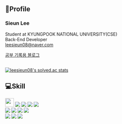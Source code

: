 ## 🫠Profile

### Sieun Lee

Student at KYUNGPOOK NATIONAL UNIVERSITY(CSE)<br>
Back-End Developer<br>
<leesieun08@naver.com>

<a href = "https://springisbom.tistory.com/">공부 기록용 블로그</a><br><br>

[![leesieun08's solved.ac stats](https://github-readme-solvedac.hyp3rflow.vercel.app/api/?handle=leesieun08)](https://solved.ac/profile/leesieun08)
<br>

## 💻Skill

<div>
<img src="https://img.shields.io/badge/C-A8B9CC?style=flat-square&logo=C&logoColor=white" height = "28"> 
<img src="https://img.shields.io/badge/java-007396?style=for-the-badge&logo=java&logoColor=white"> 
<img src="https://img.shields.io/badge/kotlin-7F52FF?style=for-the-badge&logo=kotlin&logoColor=white"> 
<img src="https://img.shields.io/badge/python-3776AB?style=for-the-badge&logo=python&logoColor=white">
<img src="https://img.shields.io/badge/javascript-F7DF1E?style=for-the-badge&logo=javascript&logoColor=black">
<br>
<img src="https://img.shields.io/badge/Spring Boot-6DB33F?style=for-the-badge&logo=Spring Boot&logoColor=white">
<img src="https://img.shields.io/badge/MySQL-4479A1?style=for-the-badge&logo=MySQL&logoColor=white">
<img src="https://img.shields.io/badge/node.js-339933?style=for-the-badge&logo=Node.js&logoColor=white">
<img src="https://img.shields.io/badge/express-000000?style=for-the-badge&logo=express&logoColor=white">  
<br>
<img src="https://img.shields.io/badge/GitHub-181717?style=for-the-badge&logo=GitHub&logoColor=white"> 
<img src="https://img.shields.io/badge/Git-F05032?style=for-the-badge&logo=Git&logoColor=white"> 
<img src="https://img.shields.io/badge/Notion-000000?style=for-the-badge&logo=Notion&logoColor=white">
</div>


